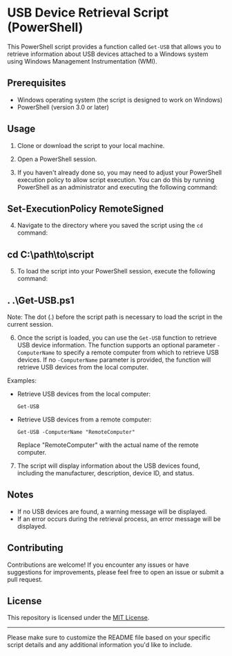 # USB Device Retrieval Script (PowerShell)

This PowerShell script provides a function called `Get-USB` that allows you to retrieve information about USB devices attached to a Windows system using Windows Management Instrumentation (WMI).

## Prerequisites

- Windows operating system (the script is designed to work on Windows)
- PowerShell (version 3.0 or later)

## Usage

1. Clone or download the script to your local machine.

2. Open a PowerShell session.

3. If you haven't already done so, you may need to adjust your PowerShell execution policy to allow script execution. You can do this by running PowerShell as an administrator and executing the following command:

## Set-ExecutionPolicy RemoteSigned

4. Navigate to the directory where you saved the script using the `cd` command:

## cd C:\path\to\script

5. To load the script into your PowerShell session, execute the following command:

## . .\Get-USB.ps1


Note: The dot (.) before the script path is necessary to load the script in the current session.

6. Once the script is loaded, you can use the `Get-USB` function to retrieve USB device information. The function supports an optional parameter `-ComputerName` to specify a remote computer from which to retrieve USB devices. If no `-ComputerName` parameter is provided, the function will retrieve USB devices from the local computer.

Examples:
- Retrieve USB devices from the local computer:
  ```
  Get-USB
  ```

- Retrieve USB devices from a remote computer:
  ```
  Get-USB -ComputerName "RemoteComputer"
  ```

  Replace "RemoteComputer" with the actual name of the remote computer.

7. The script will display information about the USB devices found, including the manufacturer, description, device ID, and status.

## Notes

- If no USB devices are found, a warning message will be displayed.
- If an error occurs during the retrieval process, an error message will be displayed.

## Contributing

Contributions are welcome! If you encounter any issues or have suggestions for improvements, please feel free to open an issue or submit a pull request.

## License

This repository is licensed under the [MIT License](LICENSE).

---

Please make sure to customize the README file based on your specific script details and any additional information you'd like to include.
